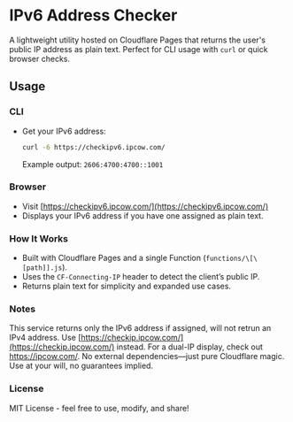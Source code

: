 # IPv6 Address Checker

A lightweight utility hosted on Cloudflare Pages that returns the user's public IP address as plain text. Perfect for CLI usage with `curl` or quick browser checks.

## Usage 

### CLI 

-   Get your IPv6 address: 
    ```bash
    curl -6 https://checkipv6.ipcow.com/
    ```
    Example output: `2606:4700:4700::1001` 

### Browser 
- Visit [https://checkipv6.ipcow.com/](https://checkipv6.ipcow.com/) 
- Displays your IPv6 address if you have one assigned as plain text. 

### How It Works 
- Built with Cloudflare Pages and a single Function (`functions/\[\[path]].js`).
- Uses the `CF-Connecting-IP` header to detect the client’s public IP.
- Returns plain text for simplicity and expanded use cases. 


### Notes  
This service returns only the IPv6 address if assigned, will not retrun an IPv4 address. Use [https://checkip.ipcow.com/](https://checkip.ipcow.com/) instead. For a dual-IP display, check out <https://ipcow.com/>.
No external dependencies—just pure Cloudflare magic. Use at your will, no guarantees implied.

### License  
MIT License - feel free to use, modify, and share!
